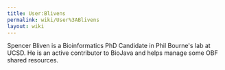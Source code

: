 ```yaml
---
title: User:Blivens
permalink: wiki/User%3ABlivens
layout: wiki
---
```


Spencer Bliven is a Bioinformatics PhD Candidate in Phil Bourne's lab at
UCSD. He is an active contributor to BioJava and helps manage some OBF
shared resources.
